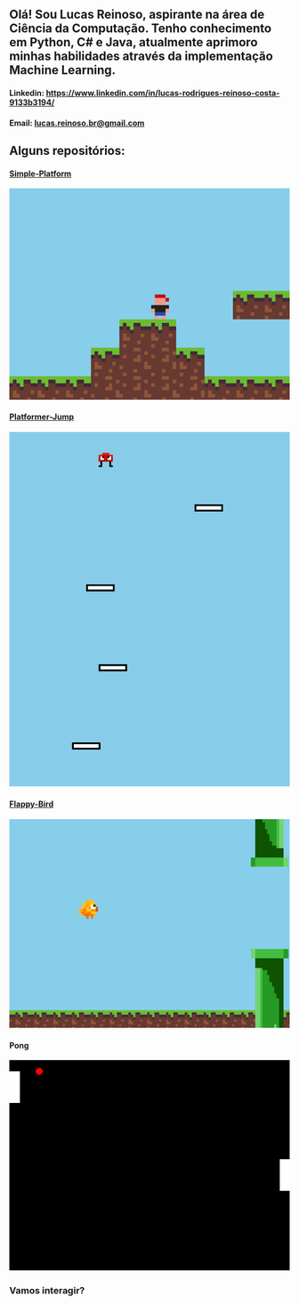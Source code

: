 ## Olá! Sou Lucas Reinoso, aspirante na área de Ciência da Computação. Tenho conhecimento em Python, C# e Java, atualmente aprimoro minhas habilidades através da implementação Machine Learning.

#### Linkedin: https://www.linkedin.com/in/lucas-rodrigues-reinoso-costa-9133b3194/

#### Email: lucas.reinoso.br@gmail.com

## Alguns repositórios:
#### [Simple-Platform](https://github.com/EuReinoso/Simple-Platform)
![Simple-Platform](https://github.com/EuReinoso/EuReinoso/blob/main/My_platform.gif)

#### [Platformer-Jump](https://github.com/EuReinoso/Platformer-Jump)
![Platformer-Jump](https://github.com/EuReinoso/EuReinoso/blob/main/Jump%20Plat.gif)

#### [Flappy-Bird](https://github.com/EuReinoso/FlappyBird)
![Flappy](https://github.com/EuReinoso/EuReinoso/blob/main/Flappy.gif)

#### Pong
![Pong](https://github.com/EuReinoso/EuReinoso/blob/main/Pong.gif)

### Vamos interagir?
